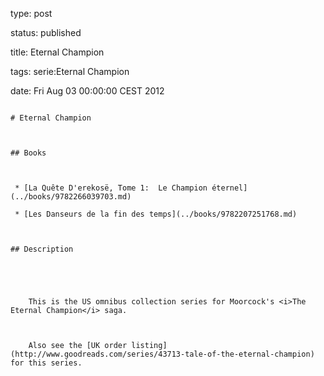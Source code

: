 type: post
status: published
title: Eternal Champion
tags: serie:Eternal Champion
date: Fri Aug 03 00:00:00 CEST 2012
~~~~~~
# Eternal Champion

## Books

 * [La Quête D'erekosë, Tome 1:  Le Champion éternel](../books/9782266039703.md)
 * [Les Danseurs de la fin des temps](../books/9782207251768.md)

## Description


    This is the US omnibus collection series for Moorcock's <i>The Eternal Champion</i> saga.
    
    Also see the [UK order listing](http://www.goodreads.com/series/43713-tale-of-the-eternal-champion) for this series.


